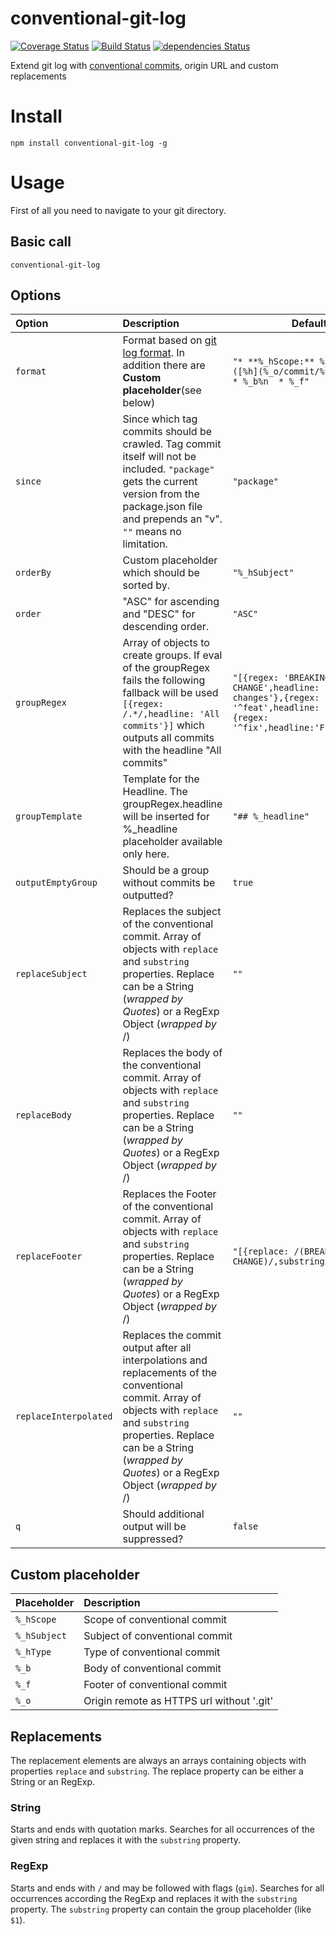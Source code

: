 # conventional-git-log
[![Coverage Status](https://coveralls.io/repos/github/wesselbaum/conventional-git-log/badge.svg?branch=Unit_tests_%26_coverage)](https://coveralls.io/github/wesselbaum/conventional-git-log?branch=Unit_tests_%26_coverage)
[![Build Status](https://travis-ci.org/wesselbaum/conventional-git-log.svg?branch=master)](https://travis-ci.org/wesselbaum/conventional-git-log)
[![dependencies Status](https://david-dm.org/wesselbaum/conventional-git-log/status.svg)](https://david-dm.org/wesselbaum/conventional-git-log)

Extend git log with [conventional commits](https://www.conventionalcommits.org/en/v1.0.0-beta.2/), origin URL and custom replacements

# Install 

`npm install conventional-git-log -g`

# Usage
First of all you need to navigate to your git directory.

## Basic call
`conventional-git-log`

## Options
| Option        | Description | Default |
|:------------------|:-------------|---------|
| `format` | Format based on [git log format](https://www.git-scm.com/docs/git-log#Documentation/git-log.txt-emnem). In addition there are **Custom placeholder**(see below) | `"* **%_hScope:** %_hSubject ([%h](%_o/commit/%h)) @%an%n  * %_b%n  * %_f"` |
| `since` | Since which tag commits should be crawled. Tag commit itself will not be included. `"package"` gets the current version from the package.json file and prepends an "v". `""` means no limitation. | `"package"` |
| `orderBy` | Custom placeholder which should be sorted by. | `"%_hSubject"` |
| `order` | "ASC" for ascending and "DESC" for descending order. | `"ASC"` |
| `groupRegex` | Array of objects to create groups. If eval of the groupRegex fails the following fallback will be used `[{regex: /.*/,headline: 'All commits'}]` which outputs all commits with the headline "All commits" | `"[{regex: 'BREAKING CHANGE',headline: 'Breaking changes'},{regex: '^feat',headline: 'Features'},{regex: '^fix',headline:'Fixes'}]"` |
| `groupTemplate` | Template for the Headline. The groupRegex.headline will be inserted for %_headline placeholder available only here. | `"## %_headline"` |
| `outputEmptyGroup` | Should be a group without commits be outputted? | `true` |
| `replaceSubject` | Replaces the subject of the conventional commit. Array of objects with `replace` and `substring` properties. Replace can be a String (_wrapped by Quotes_) or a RegExp Object (_wrapped by_ /) | `""` |
| `replaceBody` | Replaces the body of the conventional commit. Array of objects with `replace` and `substring` properties. Replace can be a String (_wrapped by Quotes_) or a RegExp Object (_wrapped by_ /) | `""` |
| `replaceFooter` | Replaces the Footer of the conventional commit. Array of objects with `replace` and `substring` properties. Replace can be a String (_wrapped by Quotes_) or a RegExp Object (_wrapped by_ /) | `"[{replace: /(BREAKING CHANGE)/,substring:'**$1**'}]"` |
| `replaceInterpolated` | Replaces the commit output after all interpolations and replacements of the conventional commit. Array of objects with `replace` and `substring` properties. Replace can be a String (_wrapped by Quotes_) or a RegExp Object (_wrapped by_ /) | `""` |
| `q` | Should additional output will be suppressed?  | `false` |

## Custom placeholder
| Placeholder        | Description |
|:------------------|:-------------|
| `%_hScope` | Scope of conventional commit |
| `%_hSubject` | Subject of conventional commit |
| `%_hType` | Type of conventional commit | 
| `%_b` | Body of conventional commit |
| `%_f` | Footer of conventional commit |
| `%_o` | Origin remote as HTTPS url without '.git' |

## Replacements
The replacement elements are always an arrays containing objects with properties `replace` and `substring`.
The replace property can be either a String or an RegExp. 

### String 
Starts and ends with quotation marks. Searches for all occurrences of the given string and replaces it with the `substring` property.

### RegExp
Starts and ends with `/` and may be followed with flags (`gim`). Searches for all occurrences according the RegExp and replaces it with the `substring` property. The `substring` property can contain the group placeholder (like `$1`).